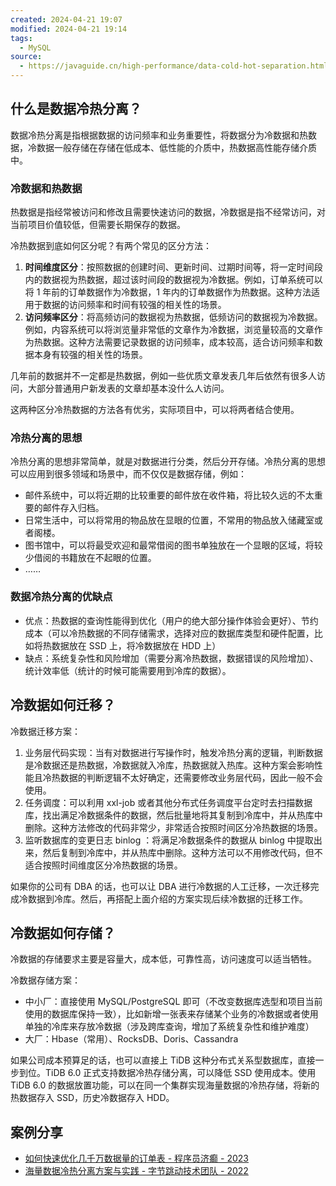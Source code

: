 ```yaml
---
created: 2024-04-21 19:07
modified: 2024-04-21 19:14
tags:
  - MySQL
source:
  - https://javaguide.cn/high-performance/data-cold-hot-separation.html
---
```


## 什么是数据冷热分离？

数据冷热分离是指根据数据的访问频率和业务重要性，将数据分为冷数据和热数据，冷数据一般存储在存储在低成本、低性能的介质中，热数据高性能存储介质中。

### 冷数据和热数据

热数据是指经常被访问和修改且需要快速访问的数据，冷数据是指不经常访问，对当前项目价值较低，但需要长期保存的数据。

冷热数据到底如何区分呢？有两个常见的区分方法：

1.  **时间维度区分**：按照数据的创建时间、更新时间、过期时间等，将一定时间段内的数据视为热数据，超过该时间段的数据视为冷数据。例如，订单系统可以将 1 年前的订单数据作为冷数据，1 年内的订单数据作为热数据。这种方法适用于数据的访问频率和时间有较强的相关性的场景。
2.  **访问频率区分**：将高频访问的数据视为热数据，低频访问的数据视为冷数据。例如，内容系统可以将浏览量非常低的文章作为冷数据，浏览量较高的文章作为热数据。这种方法需要记录数据的访问频率，成本较高，适合访问频率和数据本身有较强的相关性的场景。

几年前的数据并不一定都是热数据，例如一些优质文章发表几年后依然有很多人访问，大部分普通用户新发表的文章却基本没什么人访问。

这两种区分冷热数据的方法各有优劣，实际项目中，可以将两者结合使用。

### 冷热分离的思想

冷热分离的思想非常简单，就是对数据进行分类，然后分开存储。冷热分离的思想可以应用到很多领域和场景中，而不仅仅是数据存储，例如：

- 邮件系统中，可以将近期的比较重要的邮件放在收件箱，将比较久远的不太重要的邮件存入归档。
- 日常生活中，可以将常用的物品放在显眼的位置，不常用的物品放入储藏室或者阁楼。
- 图书馆中，可以将最受欢迎和最常借阅的图书单独放在一个显眼的区域，将较少借阅的书籍放在不起眼的位置。
-   ……

### 数据冷热分离的优缺点

- 优点：热数据的查询性能得到优化（用户的绝大部分操作体验会更好）、节约成本（可以冷热数据的不同存储需求，选择对应的数据库类型和硬件配置，比如将热数据放在 SSD 上，将冷数据放在 HDD 上）
- 缺点：系统复杂性和风险增加（需要分离冷热数据，数据错误的风险增加）、统计效率低（统计的时候可能需要用到冷库的数据）。

## 冷数据如何迁移？

冷数据迁移方案：

1.  业务层代码实现：当有对数据进行写操作时，触发冷热分离的逻辑，判断数据是冷数据还是热数据，冷数据就入冷库，热数据就入热库。这种方案会影响性能且冷热数据的判断逻辑不太好确定，还需要修改业务层代码，因此一般不会使用。
2.  任务调度：可以利用 xxl-job 或者其他分布式任务调度平台定时去扫描数据库，找出满足冷数据条件的数据，然后批量地将其复制到冷库中，并从热库中删除。这种方法修改的代码非常少，非常适合按照时间区分冷热数据的场景。
3.  监听数据库的变更日志 binlog ：将满足冷数据条件的数据从 binlog 中提取出来，然后复制到冷库中，并从热库中删除。这种方法可以不用修改代码，但不适合按照时间维度区分冷热数据的场景。

如果你的公司有 DBA 的话，也可以让 DBA 进行冷数据的人工迁移，一次迁移完成冷数据到冷库。然后，再搭配上面介绍的方案实现后续冷数据的迁移工作。

## 冷数据如何存储？

冷数据的存储要求主要是容量大，成本低，可靠性高，访问速度可以适当牺牲。

冷数据存储方案：

- 中小厂：直接使用 MySQL/PostgreSQL 即可（不改变数据库选型和项目当前使用的数据库保持一致），比如新增一张表来存储某个业务的冷数据或者使用单独的冷库来存放冷数据（涉及跨库查询，增加了系统复杂性和维护难度）
- 大厂：Hbase（常用）、RocksDB、Doris、Cassandra

如果公司成本预算足的话，也可以直接上 TiDB 这种分布式关系型数据库，直接一步到位。TiDB 6.0 正式支持数据冷热存储分离，可以降低 SSD 使用成本。使用 TiDB 6.0 的数据放置功能，可以在同一个集群实现海量数据的冷热存储，将新的热数据存入 SSD，历史冷数据存入 HDD。

## 案例分享

-   [如何快速优化几千万数据量的订单表 - 程序员济癫 - 2023](https://www.cnblogs.com/fulongyuanjushi/p/17910420.html)
-   [海量数据冷热分离方案与实践 - 字节跳动技术团队 - 2022](https://mp.weixin.qq.com/s/ZKRkZP6rLHuTE1wvnqmAPQ)
